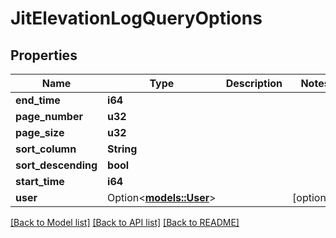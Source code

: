 # JitElevationLogQueryOptions

## Properties

Name | Type | Description | Notes
------------ | ------------- | ------------- | -------------
**end_time** | **i64** |  | 
**page_number** | **u32** |  | 
**page_size** | **u32** |  | 
**sort_column** | **String** |  | 
**sort_descending** | **bool** |  | 
**start_time** | **i64** |  | 
**user** | Option<[**models::User**](User.md)> |  | [optional]

[[Back to Model list]](../README.md#documentation-for-models) [[Back to API list]](../README.md#documentation-for-api-endpoints) [[Back to README]](../README.md)


